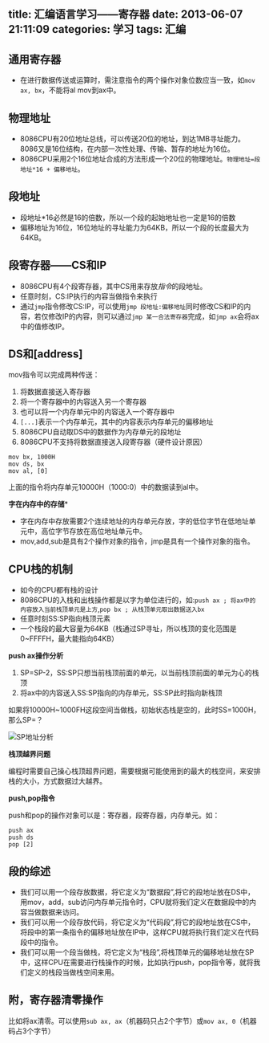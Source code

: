 title: 汇编语言学习——寄存器
date: 2013-06-07 21:11:09
categories: 学习
tags: 汇编
---

## 通用寄存器

- 在进行数据传送或运算时，需注意指令的两个操作对象位数应当一致，如`mov ax, bx`，不能将al mov到ax中。

<!--more-->

## 物理地址

- 8086CPU有20位地址总线，可以传送20位的地址，到达1MB寻址能力。8086又是16位结构，在内部一次性处理、传输、暂存的地址为16位。
- 8086CPU采用2个16位地址合成的方法形成一个20位的物理地址。`物理地址=段地址*16 + 偏移地址`。

## 段地址

- 段地址*16必然是16的倍数，所以一个段的起始地址也一定是16的倍数
- 偏移地址为16位，16位地址的寻址能力为64KB，所以一个段的长度最大为64KB。

## 段寄存器——CS和IP

- 8086CPU有4个段寄存器，其中CS用来存放*指令*的段地址。
- 任意时刻，CS:IP执行的内容当做指令来执行
- 通过`jmp`指令修改CS:IP，可以使用`jmp 段地址:偏移地址`同时修改CS和IP的内容，若仅修改IP的内容，则可以通过`jmp 某一合法寄存器`完成，如`jmp ax`会将ax中的值修改IP。

## DS和[address]

mov指令可以完成两种传送：

1. 将数据直接送入寄存器
2. 将一个寄存器中的内容送入另一个寄存器
3. 也可以将一个内存单元中的内容送入一个寄存器中
4. `[...]`表示一个内存单元，其中的内容表示内存单元的偏移地址
5. 8086CPU自动取DS中的数据作为内存单元的段地址
6. 8086CPU不支持将数据直接送入段寄存器（硬件设计原因）

```
mov bx, 1000H
mov ds, bx
mov al, [0]
```

上面的指令将内存单元10000H（1000:0）中的数据读到al中。

**字在内存中的存储***

- 字在内存中存放需要2个连续地址的内存单元存放，字的低位字节在低地址单元中，高位字节存放在高位地址单元中。
- mov,add,sub是具有2个操作对象的指令，jmp是具有一个操作对象的指令。

## CPU栈的机制

- 如今的CPU都有栈的设计
- 8086CPU的入栈和出栈操作都是以字为单位进行的，如:`push ax ; 将ax中的内容放入当前栈顶单元是上方`,`pop bx ; 从栈顶单元取出数据送入bx`
- 任意时刻SS:SP指向栈顶元素
- 一个栈段的最大容量为64KB（栈通过SP寻址，所以栈顶的变化范围是0~FFFFH，最大能指向64KB）

**push ax操作分析**

1. SP=SP-2，SS:SP只想当前栈顶前面的单元，以当前栈顶前面的单元为心的栈顶
2. 将ax中的内容送入SS:SP指向的内存单元，SS:SP此时指向新栈顶

如果将10000H~1000FH这段空间当做栈，初始状态栈是空的，此时SS=1000H，那么SP=？

![SP地址分析](/images/stack-top.png)

**栈顶越界问题**

编程时需要自己操心栈顶超界问题，需要根据可能使用到的最大的栈空间，来安排栈的大小，方式数据过大越界。

**push,pop指令**

push和pop的操作对象可以是：寄存器，段寄存器，内存单元。如：

```
push ax
push ds
pop [2]
```

## 段的综述

- 我们可以用一个段存放数据，将它定义为“数据段”,将它的段地址放在DS中，用mov，add，sub访问内存单元指令时，CPU就将我们定义在数据段中的内容当做数据来访问。
- 我们可以用一个段存放代码，将它定义为“代码段”,将它的段地址放在CS中，将段中的第一条指令的偏移地址放在IP中，这样CPU就将执行我们定义在代码段中的指令。
- 我们可以用一个段当做栈，将它定义为“栈段”,将栈顶单元的偏移地址放在SP中，这样CPU在需要进行栈操作的时候，比如执行push，pop指令等，就将我们定义的栈段当做栈空间来用。

## 附，寄存器清零操作

比如将ax清零。可以使用`sub ax, ax`（机器码只占2个字节）或`mov ax, 0`（机器码占3个字节）


